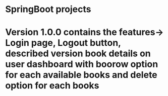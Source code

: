 # SpringBoot projects
# Version 1.0.0 contains the features-> Login page, Logout button, described version book details on user dashboard with boorow option for each available books and delete option for each books
